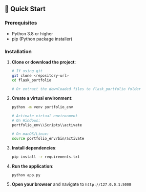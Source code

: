 ## 🚀 Quick Start

### Prerequisites

- Python 3.8 or higher
- pip (Python package installer)

### Installation

1. **Clone or download the project**:
   ```bash
   # If using git
   git clone <repository-url>
   cd flask_portfolio
   
   # Or extract the downloaded files to flask_portfolio folder
   ```

2. **Create a virtual environment**:
   ```bash
   python -m venv portfolio_env
   
   # Activate virtual environment
   # On Windows:
   portfolio_env\\Scripts\\activate
   
   # On macOS/Linux:
   source portfolio_env/bin/activate
   ```

3. **Install dependencies**:
   ```bash
   pip install -r requirements.txt
   ```

4. **Run the application**:
   ```bash
   python app.py
   ```

5. **Open your browser** and navigate to `http://127.0.0.1:5000`
